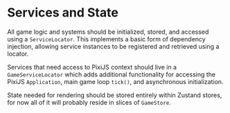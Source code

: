 # Services and State

All game logic and systems should be initialized, stored, and accessed using a `ServiceLocator`. This implements a basic form of dependency injection, allowing service instances to be registered and retrieved using a locator.

Services that need access to PixiJS context should live in a `GameServiceLocator` which adds additional functionality for accessing the PixiJS `Application`, main game loop `tick()`, and asynchronous initialization.

State needed for rendering should be stored entirely within Zustand stores, for now all of it will probably reside in slices of `GameStore`.
